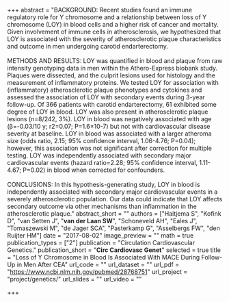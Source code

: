 +++
abstract = "BACKGROUND: Recent studies found an immune regulatory role for Y chromosome and a relationship between loss of Y chromosome (LOY) in blood cells and a higher risk of cancer and mortality. Given involvement of immune cells in atherosclerosis, we hypothesized that LOY is associated with the severity of atherosclerotic plaque characteristics and outcome in men undergoing carotid endarterectomy.</br></br>METHODS AND RESULTS: LOY was quantified in blood and plaque from raw intensity genotyping data in men within the Athero-Express biobank study. Plaques were dissected, and the culprit lesions used for histology and the measurement of inflammatory proteins. We tested LOY for association with (inflammatory) atherosclerotic plaque phenotypes and cytokines and assessed the association of LOY with secondary events during 3-year follow-up. Of 366 patients with carotid endarterectomy, 61 exhibited some degree of LOY in blood. LOY was also present in atherosclerotic plaque lesions (n=8/242, 3%). LOY in blood was negatively associated with age (β=-0.03/10 y; r2=0.07; P=1.6×10-7) but not with cardiovascular disease severity at baseline. LOY in blood was associated with a larger atheroma size (odds ratio, 2.15; 95% confidence interval, 1.06-4.76; P=0.04); however, this association was not significant after correction for multiple testing. LOY was independently associated with secondary major cardiovascular events (hazard ratio=2.28; 95% confidence interval, 1.11-4.67; P=0.02) in blood when corrected for confounders.</br></br>CONCLUSIONS: In this hypothesis-generating study, LOY in blood is independently associated with secondary major cardiovascular events in a severely atherosclerotic population. Our data could indicate that LOY affects secondary outcome via other mechanisms than inflammation in the atherosclerotic plaque."
abstract_short = ""
authors = ["Haitjema S", "Kofink D", "van Setten J", "**van der Laan SW**", "Schoneveld AH", "Eales J", "Tomaszewski M", "de Jager SCA", "Pasterkamp G", "Asselbergs FW", "den Ruijter HM"]
date = "2017-08-02"
image_preview = ""
math = true
publication_types = ["2"]
publication = "Circulation Cardiovascular Genetics."
publication_short = "**Circ Cardiovasc Genet**"
selected = true
title = "Loss of Y Chromosome in Blood Is Associated With MACE During Follow-Up in Men After CEA"
url_code = ""
url_dataset = ""
url_pdf = "https://www.ncbi.nlm.nih.gov/pubmed/28768751"
url_project = "project/genetics/"
url_slides = ""
url_video = ""

+++

